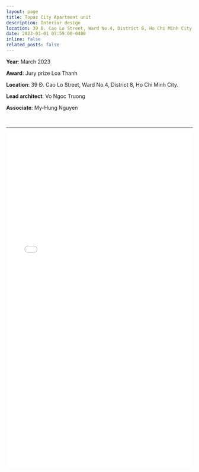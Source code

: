 ```yaml
---
layout: page
title: Topaz City Apartment unit
description: Interior design
location: 39 Đ. Cao Lo Street, Ward No.4, District 8, Ho Chi Minh City.
date: 2023-03-01 07:59:00-0400
inline: false
related_posts: false
---
```


**Year**: March 2023


**Award**: Jury prize Loa Thanh


**Location**: 39 Đ. Cao Lo Street, Ward No.4, District 8, Ho Chi Minh City.
​

**Lead architect**: Vo Ngoc Truong


**Associate**: My-Hung Nguyen

<br>
<hr>

<iframe src="/assets/pdf/2023 03 folio Topaz city apartment interior design.pdf#zoom=40" width="100%" height="900" frameborder="no" border="0" marginwidth="0" marginheight="0"></iframe>
